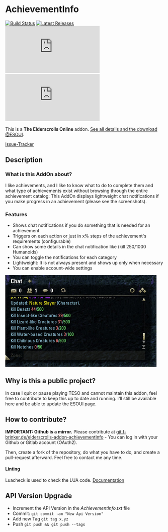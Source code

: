 # AchievementInfo

[![Build Status](https://drone.f-brinker.de/api/badges/fbrinker/elderscrolls-addon-achievementInfo/status.svg)](https://drone.f-brinker.de/fbrinker/elderscrolls-addon-achievementInfo)
[![Latest Releases](https://badgen.net/badge/releases/latest)](https://git.f-brinker.de/fbrinker/elderscrolls-addon-achievementInfo/releases)
[![Downloads](https://badgen.net/https/scripts.f-brinker.de/esoui-stats/badge-total.php?cache=1800)](https://www.esoui.com/downloads/info350-AchievementInfo.html)
[![Favorites](https://badgen.net/https/scripts.f-brinker.de/esoui-stats/badge-fav.php?cache=1800)](https://www.esoui.com/downloads/info350-AchievementInfo.html)

This is a **The Elderscrolls Online** addon. [See all details and the download @ESOUI](http://www.esoui.com/downloads/info350-AchievementInfo.html#info).

[Issue-Tracker](https://git.f-brinker.de/fbrinker/elderscrolls-addon-achievementInfo/issues)

## Description

### What is this AddOn about?

I like achievements, and I like to know what to do to complete them and what type of achievements exist without browsing through the entire achievement catalog: This AddOn displays lightweight chat notifications if you make progress in an achievement (please see the screenshots).

### Features

* Shows chat notifications if you do something that is needed for an achievement
* Triggers on each action or just in x% steps of the achievement's requirements (configurable)
* Can show some details in the chat notification like (kill 250/1000 Humanoids)
* You can toggle the notifications for each category
* Lightweight: It is not always present and shows up only when necessary
* You can enable account-wide settings

![preview screenshot](screenshots/chat-1.jpg)

## Why is this a public project?

In case I quit or pause playing TESO and cannot maintain this addon, feel free to contribute to keep this up to date and running.
I'll still be available here and be able to update the ESOUI page.

## How to contribute?

**IMPORTANT: Github is a mirror.** Please contribute at [git.f-brinker.de/elderscrolls-addon-achievementInfo](https://git.f-brinker.de/fbrinker/elderscrolls-addon-achievementInfo) - You can log in with your Github or Gitlab account (OAuth2).

Then, create a fork of the repository, do what you have to do, and create a pull-request afterward. Feel free to contact me any time.

#### Linting
Luacheck is used to check the LUA code. [Documentation](https://luacheck.readthedocs.io/en/stable/index.html)

## API Version Upgrade
* Increment the API Version in the _AchievementInfo.txt_ file
* Commit: `git commit -am "New Api Version"`
* Add new Tag `git tag x.yz`
* Push `git push && git push --tags`